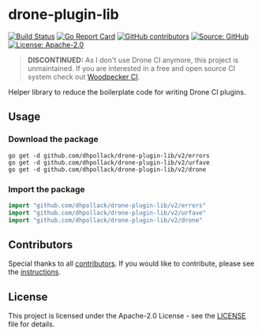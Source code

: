 # drone-plugin-lib

[![Build Status](https://img.shields.io/drone/build/dhpollack/drone-plugin-lib?logo=drone&server=https%3A%2F%2Fdrone.thegeeklab.de)](https://drone.thegeeklab.de/dhpollack/drone-plugin-lib)
[![Go Report Card](https://goreportcard.com/badge/github.com/dhpollack/drone-plugin-lib)](https://goreportcard.com/report/github.com/dhpollack/drone-plugin-lib)
[![GitHub contributors](https://img.shields.io/github/contributors/dhpollack/drone-plugin-lib)](https://github.com/dhpollack/drone-plugin-lib/graphs/contributors)
[![Source: GitHub](https://img.shields.io/badge/source-github-blue.svg?logo=github&logoColor=white)](https://github.com/dhpollack/drone-plugin-lib)
[![License: Apache-2.0](https://img.shields.io/github/license/dhpollack/drone-plugin-lib)](https://github.com/dhpollack/drone-plugin-lib/blob/main/LICENSE)

> **DISCONTINUED:** As I don't use Drone CI anymore, this project is unmaintained. If you are interested in a free and open source CI system check out [Woodpecker CI](https://woodpecker-ci.org/).

Helper library to reduce the boilerplate code for writing Drone CI plugins.

## Usage

### Download the package

```Shell
go get -d github.com/dhpollack/drone-plugin-lib/v2/errors
go get -d github.com/dhpollack/drone-plugin-lib/v2/urfave
go get -d github.com/dhpollack/drone-plugin-lib/v2/drone
```

### Import the package

```Go
import "github.com/dhpollack/drone-plugin-lib/v2/errors"
import "github.com/dhpollack/drone-plugin-lib/v2/urfave"
import "github.com/dhpollack/drone-plugin-lib/v2/drone"
```

## Contributors

Special thanks to all [contributors](https://github.com/dhpollack/drone-plugin-lib/graphs/contributors). If you would like to contribute, please see the [instructions](https://github.com/dhpollack/drone-plugin-lib/blob/main/CONTRIBUTING.md).

## License

This project is licensed under the Apache-2.0 License - see the [LICENSE](https://github.com/dhpollack/drone-plugin-lib/blob/main/LICENSE) file for details.
